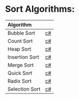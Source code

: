 # Sort Algorithms:

| Algorithm |  |
| :----------| :-------- |
| Bubble Sort | [c#](https://git.io/JfJCt) |
| Count Sort | [c#](https://git.io/JfJCq) |
| Heap Sort | [c#](https://git.io/JfJCm) |
| Insertion Sort | [c#](https://git.io/JfJC3) |
| Merge Sort | [c#](https://git.io/JfJCs) |
| Quick Sort | [c#](https://git.io/JfJCG) |
| Radix Sort | [c#](https://git.io/JfJCZ) |
| Selection Sort | [c#](https://git.io/JfJC4) |
